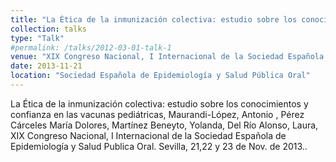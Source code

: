 ```yaml
---
title: "La Ética de la inmunización colectiva: estudio sobre los conocimientos y confianza en las vacunas pediátricas"
collection: talks
type: "Talk"
#permalink: /talks/2012-03-01-talk-1
venue: "XIX Congreso Nacional, I Internacional de la Sociedad Española de Epidemiología y Salud Publica Oral"
date: 2013-11-21
location: "Sociedad Española de Epidemiología y Salud Pública Oral"
---
```


La Ética de la inmunización colectiva: estudio sobre los conocimientos y confianza en las vacunas pediátricas, Maurandi-López, Antonio , Pérez Cárceles María Dolores, Martínez Beneyto, Yolanda, Del Río Alonso, Laura, XIX Congreso Nacional, I Internacional de la Sociedad Española de Epidemiología y Salud Publica Oral. Sevilla, 21,22 y 23 de Nov. de 2013..
